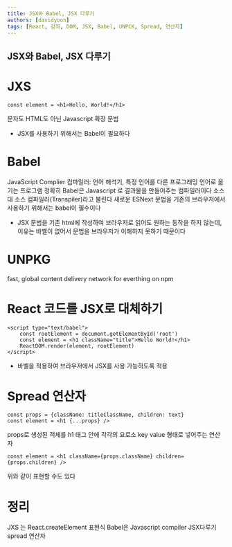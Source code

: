```yaml
---
title: JSX와 Babel, JSX 다루기
authors: [davidyoon]
tags: [React, 강좌, DOM, JSX, Babel, UNPCK, Spread, 연산자]
---
```


## JSX와 Babel, JSX 다루기

# JXS

```
const element = <h1>Hello, World!</h1>
```

문자도 HTML도 아닌 Javascript 확장 문법

- JSX를 사용하기 위해서는 Babel이 필요하다

# Babel

JavaScript Complier
컴파일러: 언어 해석기, 특정 언어를 다른 프로그래밍 언어로 옮기는 프로그램
정확히 Babel은 Javascript 로 결과물을 만들어주는 컴파일러이다
소스 대 소스 컴파일러(Transpiler)라고 불린다
새로운 ESNext 문법을 기존의 브라우저에서 사용하기 위해서는 babel이 필수이다

- JSX 문법을 기존 html에 작성하여 브라우저로 읽어도 원하는 동작을 하지 않는데, 이유는 바벨이 없어서 문법을 브라우저가 이해하지 못하기 때문이다

# UNPKG

fast, global content delivery network for everthing on npm

# React 코드를 JSX로 대체하기

```
<script type="text/babel">
    const rootElement = document.getElementById('root')
    const element = <h1 className="title">Hello World!</h1>
    ReactDOM.render(element, rootElement)
</script>
```

- 바벨을 적용하여 브라우저에서 JSX를 사용 가능하도록 적용

# Spread 연산자

```
const props = {className: titleClassName, children: text}
const element = <h1 {...props} />
```

props로 생성된 객체를 h1 태그 안에 각각의 요로소 key value 형태로 넣어주는 연산자

```
const element = <h1 className={props.className} children={props.children} />
```

위와 같이 표현할 수도 있다

# 정리

JXS 는 React.createElement 표현식
Babel은 Javascript compiler
JSX다루기 spread 연산자
